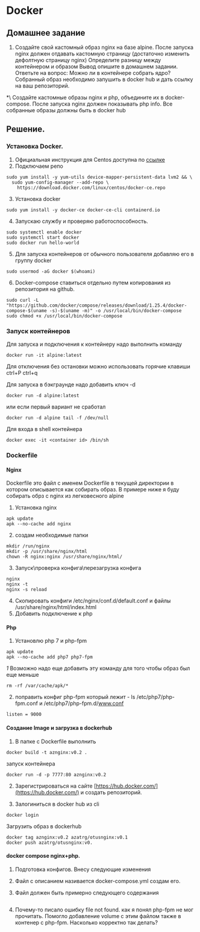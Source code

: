 # Docker

## Домашнее задание

1. Создайте свой кастомный образ nginx на базе alpine. После запуска nginx должен отдавать кастомную страницу (достаточно изменить дефолтную страницу nginx)
Определите разницу между контейнером и образом
Вывод опишите в домашнем задании.
Ответьте на вопрос: Можно ли в контейнере собрать ядро?
Собранный образ необходимо запушить в docker hub и дать ссылку на ваш
репозиторий.

*\ Создайте кастомные образы nginx и php, объедините их в docker-compose.
После запуска nginx должен показывать php info.
Все собранные образы должны быть в docker hub

## Решение.

### Установка Docker.

1. Официальная инструкция для Centos доступна по [ссылке](https://docs.docker.com/install/linux/docker-ce/centos/)
2. Подключаем репо 
```
sudo yum install -y yum-utils device-mapper-persistent-data lvm2 && \
  sudo yum-config-manager --add-repo \
    https://download.docker.com/linux/centos/docker-ce.repo
```
3. Установка docker
```
sudo yum install -y docker-ce docker-ce-cli containerd.io
```
4. Запускаю службу и проверяю работоспособность.
```
sudo systemctl enable docker
sudo systemctl start docker
sudo docker run hello-world
```
5. Для запуска контейнеров от обычного пользователя добавляю его в группу docker
```
sudo usermod -aG docker $(whoami)
```

6. Docker-compose ставиться отдельно путем копирования из репозитория на github.

```
sudo curl -L "https://github.com/docker/compose/releases/download/1.25.4/docker-compose-$(uname -s)-$(uname -m)" -o /usr/local/bin/docker-compose
sudo chmod +x /usr/local/bin/docker-compose
```


### Запуск контейнеров

Для запуска и подключения к контейнеру надо выполнить команду
```
docker run -it alpine:latest
```
Для отключения без остановки можно использовать горячие клавиши ctrl+P ctrl+q

Для запуска в бэкграунде надо добавить ключ -d
```
docker run -d alpine:latest
```
или если первый вариант не сработал
```
docker run -d alpine tail -f /dev/null
```
Для входа в shell контейнера 
```
docker exec -it <container id> /bin/sh
```

### Dockerfile

#### Nginx

Dockerfile это файл с именем Dockerfile в текущей директории в котором описывается как собирать образ. В примере ниже я буду собирать обрз с nginx из легковесного alpine
1. Установка nginx
```
apk update
apk --no-cache add nginx
```
2. создам необходимые папки
```
mkdir /run/nginx
mkdir -p /usr/share/nginx/html
chown -R nginx:nginx /usr/share/nginx/html/
```
3. Запуск\проверка конфига\перезагрузка конфига
```
nginx
nginx -t
nginx -s reload
```
4. Скопировать конфиги /etc/nginx/conf.d/default.conf и файлы /usr/share/nginx/html/index.html
5. Добавить подключение к php

#### Php

1. Установлю php 7 и php-fpm
```
apk update
apk --no-cache add php7 php7-fpm
```
*1* Возможно надо еще добавить эту команду для того чтобы образ был еще меньше
```
rm -rf /var/cache/apk/*
```
2. поправить конфиг php-fpm который лежит - ls /etc/php7/php-fpm.conf и /etc/php7/php-fpm.d/www.conf 

```
listen = 9000
```

#### Создание Image и загрузка в dockerhub

1. В папке с Dockerfile выполнить 
```
docker build -t aznginx:v0.2 .
```
запуск контейнера
```
docker run -d -p 7777:80 aznginx:v0.2
```

2. Зарегистрироваться на сайте [https://hub.docker.com/](https://hub.docker.com/) и создать репозиторий.

3. Залогиниться в docker hub из cli

```
docker login
```
Загрузить образ в dockerhub
```
docker tag aznginx:v0.2 azatrg/otusnginx:v0.1
docker push azatrg/otusnginx:v0.
```

#### docker compose nginx+php.

1. Подготовка конфигов.
 Внесу следующие изменения


2. Файл с описанием називается docker-compose.yml создам его.
3. Файл должен быть примерно следующего содержания

```

```
4. Почему-то писало ошибку file not found. как я понял php-fpm не мог прочитать. Помогло добавление volume с этим файлом также в  контенер с php-fpm. Насколько корректно так делать?